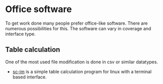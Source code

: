 # Office software

To get work done many people prefer office-like software.
There are numerous possibilities for this.
The software can vary in coverage and interface type.

## Table calculation

One of the most used file modification is done in csv or similar datatypes.

- [sc-im](linux/sc-im.md) is a simple table calculation program for linux with a terminal based interface.

